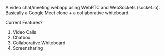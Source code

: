 A video chat/meeting webapp using WebRTC and WebSockets (socket.io). Basically a Google Meet clone + a collaborative whiteboard.

Current Features?

   1) Video Calls
   2) Chatbox
   3) Collaborative Whiteboard
   4) Screensharing
